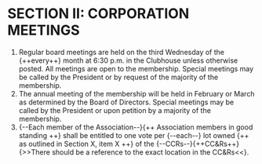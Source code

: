# SECTION II: CORPORATION MEETINGS
  1. Regular board meetings are held on the third Wednesday of the {++every++} month at 6:30 p.m. in the Clubhouse unless otherwise posted. All meetings are open to the membership. Special meetings may be called by the President or by request of the majority of the membership.
  1. The annual meeting of the membership will be held in February or March as determined by the Board of Directors. Special meetings may be called by the President or upon petition by a majority of the membership.
  1. {--Each member of the Association--}{++ Association members in good standing ++} shall be entitled to one vote per {--each--} lot owned {++ as outlined in Section X, item X ++} of the {--CCRs--}{++CC&Rs++} {>>There should be a reference to the exact location in the CC&Rs<<}.